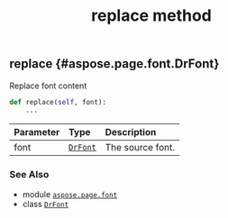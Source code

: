 ﻿---
title: replace method
second_title: Aspose.Page for Python via .NET API References
description: 
type: docs
weight: 80
url: /python-net/aspose.page.font/drfont/replace/
is_root: false
---

## replace {#aspose.page.font.DrFont}

Replace font content



```python
def replace(self, font):
    ...
```


| Parameter | Type | Description |
| :- | :- | :- |
| font | [`DrFont`](/page/python-net/aspose.page.font/drfont) | The source font. |



### See Also
* module [`aspose.page.font`](../../)
* class [`DrFont`](/page/python-net/aspose.page.font/drfont)
